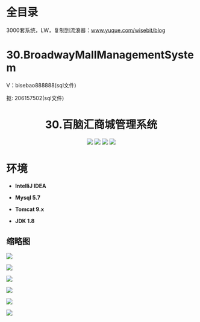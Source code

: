 # 全目录

3000套系统，LW，复制到流浪器：www.yuque.com/wisebit/blog

# 30.BroadwayMallManagementSystem

<p>V：bisebao888888(sql文件)</p>
<p>抠: 206157502(sql文件)</p>

<p><h1 align="center">30.百脑汇商城管理系统</h1></p>



<p align="center">
	<img src="https://img.shields.io/badge/jdk-1.8-orange.svg"/>
    <img src="https://img.shields.io/badge/serlvet-1.x-lightgrey.svg"/>
    <img src="https://img.shields.io/badge/jsp-1.x-blue.svg"/>
    <img src="https://img.shields.io/badge/jdbc-1.0.x-yellow.svg"/>
</p>



# 环境

- <b>IntelliJ IDEA</b>

- <b>Mysql 5.7</b>

- <b>Tomcat 9.x</b>

- <b>JDK 1.8</b>



## 缩略图

![](https://bitwise.oss-cn-heyuan.aliyuncs.com/2024/9/10/b3b3e034-404d-4243-937b-90d3e16e4fcf.png)

![](https://bitwise.oss-cn-heyuan.aliyuncs.com/2024/9/10/5898468e-6218-47f9-b112-510df4c2ca21.png)

![](https://bitwise.oss-cn-heyuan.aliyuncs.com/2024/9/10/b05a0c06-078b-46db-80a1-49dae6b9710c.png)

![](https://bitwise.oss-cn-heyuan.aliyuncs.com/2024/9/10/0309fc0e-3c16-400f-bbc5-a588eefc4758.png)

![](https://bitwise.oss-cn-heyuan.aliyuncs.com/2024/9/10/3b63c3f4-ba7f-4e55-a5d1-15bcc48f6197.png)

![](https://bitwise.oss-cn-heyuan.aliyuncs.com/2024/9/10/276aa562-7638-492a-aff5-b8cb189d4558.png)

